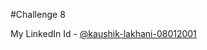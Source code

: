 #Challenge 8 
  
My LinkedIn Id - [@kaushik-lakhani-08012001](https://www.linkedin.com/in/kaushik-lakhani-08012001/)